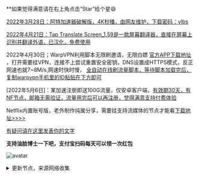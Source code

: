 **如果觉得满意请在右上角点击“Star”给个星😄

[2022年3月28日：阿特加速器破解版，4K秒播，由网友维护，下载密码：ylbs](https://ylbs.lanzoup.com/iVd8W0278smd)

[2022年4月21日：Tap Translate Screen_1.59是一款屏幕翻译器，直接在屏幕上识别并翻译外语，已汉化，免费使用](https://ylbs.lanzoul.com/iAWlJ03k1wgd)

2022年4月30日；WarpVPN利用脚本无限刷邀请，无限白嫖 [官方APP下载地址](https://1.1.1.1/) ，打开需要挂VPN，连接不上尝试重置安全密钥，DNS设置成HTTPS模式，反正网速也就7~8M/s,网速时快时慢， [全自动在线刷流量脚本，等待脚本加载完后，复制warpvpn手机里的ID粘贴在下方即可](https://replit.com/@aliilapro/warp)

[2022年5月6日]：某加速注册即送100G流量，仅安卓客户端，[有效期30天，有NF节点，邮箱无需验证，流量用完后可以再注册，觉得满意支持付费体验](https://az.400511.net/)

Netflix内置账号版，老外制作纯属分享，需要挂支持流媒体的节点才能看[下载地址>>>>](https://ylbs.lanzoup.com/iLl0x05exdcd)


[有疑问请在这里发表你的文字](https://github.com/YoulianBoshi/lantern-vpn/discussions/103)


**支持油脸博士一下吧，支付宝扫码每天可以领一次红包**

![avatar](https://telegra.ph/file/2ff5d5da7a06f8fffc663.png)



<details><summary>更新节点，来源网络收集</summary>
<p>

#### 点击一下即可全部复制

    trojan://3RWFPCmWd4lYIMof@events.starspace.link:443/
    trojan://5HfENR8nt2PR8reH@rooms.starspace.link:443/
    trojan://5LN8SGTqxk336nFg@wireless.starspace.link:443/
    trojan://W8gVbKNAZlFzgGPn@storage.starspace.link:443/
    trojan://0lbw6RXSl7eqCYMv@snacks.starspace.link:443/
    trojan://XCPKaaV8I1rmb7Ai@holidays.starspace.link:443/
    trojan://4brytjljFgnUu3WU@outdoor.starspace.link:443/
    trojan://8UnS7eSMi8OFKfje@charge.starspace.link:443/
    trojan://NNhSlVRhte1Vzw5D@living.starspace.link:443/
    ss://YWVzLTEyOC1jZmI6UWF6RWRjVGdiMTU5QCQq@14.29.124.168:24012
    ss://YWVzLTEyOC1jZmI6UWF6RWRjVGdiMTU5QCQq@14.29.124.168:24013#Jsnzkpg
    ss://Y2hhY2hhMjAtaWV0Zi1wb2x5MTMwNTpOSE53Wlc0SXV4dU5VV0RO@hk.relay.132w.dogenode.xyz:8132#%F0%9F%87%AD%F0%9F%87%B0%20HK%E9%A6%99%E6%B8%AF%20HGC%2002*
    ss://Y2hhY2hhMjAtaWV0Zi1wb2x5MTMwNTpOSE53Wlc0SXV4dU5VV0RO@sg.relay.2asd.dogenode.xyz:8502#%F0%9F%87%B8%F0%9F%87%AC%20SG%E6%96%B0%E5%8A%A0%E5%9D%A1%2002
    ss://Y2hhY2hhMjAtaWV0Zi1wb2x5MTMwNTpOSE53Wlc0SXV4dU5VV0RO@tw.relay.2swx.dogenode.xyz:8402#%F0%9F%87%B9%F0%9F%87%BC%20TW%E5%8F%B0%E6%B9%BE%2002*
    ss://Y2hhY2hhMjAtaWV0Zi1wb2x5MTMwNTpOSE53Wlc0SXV4dU5VV0RO@eu.relay.1sad.dogenode.xyz:8601#%F0%9F%87%AC%F0%9F%87%A7%20UK%E8%8B%B1%E5%9B%BD%2001
    ss://Y2hhY2hhMjAtaWV0Zi1wb2x5MTMwNTpOSE53Wlc0SXV4dU5VV0RO@hk.anycast.121q.dogenode.xyz:3121#%F0%9F%87%AD%F0%9F%87%B0%20%E9%A6%99%E6%B8%AF%20HKT%2001**
    trojan://c0276440-f163-4f40-a08c-78b158ce6c4f@s1.upyun.online:12340/#%E3%80%90%E5%AB%96%E4%B8%80%E6%B3%A2%E3%80%91
    ss://YWVzLTI1Ni1jZmI6dkRTOUcycA@185.4.65.6:21247#%E4%BF%84%E7%BD%97%E6%96%AF%E8%81%94%E9%82%A6-837.2KB%2Fs%28Youtube%3A%E4%B8%8D%E8%89%AF%E6%9E%97%29

